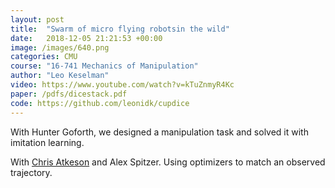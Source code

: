 ```yaml
---
layout: post
title:  "Swarm of micro flying robotsin the wild"
date:   2018-12-05 21:21:53 +00:00
image: /images/640.png
categories: CMU
course: "16-741 Mechanics of Manipulation"
author: "Leo Keselman"
video: https://www.youtube.com/watch?v=kTuZnmyR4Kc
paper: /pdfs/dicestack.pdf
code: https://github.com/leonidk/cupdice
---
```

With Hunter Goforth, we designed a manipulation task and solved it with imitation learning. 

With [Chris Atkeson](http://www.cs.cmu.edu/~cga/) and Alex Spitzer. Using optimizers to match an observed trajectory.
